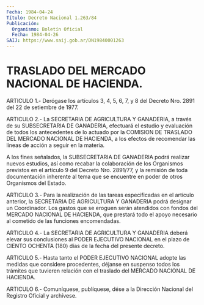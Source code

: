 ```yaml
---
Fecha: 1984-04-24
Título: Decreto Nacional 1.263/84
Publicación:
  Organismo: Boletín Oficial
  Fecha: 1984-04-26
SAIJ: https://www.saij.gob.ar/DN19840001263
---
```

# TRASLADO DEL MERCADO NACIONAL DE HACIENDA.

<a id="1"></a>
ARTICULO  1.- Derógase los artículos 3, 4, 5, 6, 7, y 8 del Decreto Nro. 2891 del 22 de setiembre de 1977.

<a id="2"></a>
ARTICULO  2.- La SECRETARIA DE AGRICULTURA Y GANADERIA, a través de su SUBSECRETARIA  DE  GANADERIA,  efectuará el estudio y evaluación de  todos  los  antecedentes  de  lo actuado  por  la  COMISION  DE TRASLADO  DEL  MERCADO  NACIONAL  DE HACIENDA,  a  los  efectos  de recomendar  las  líneas  de acción a seguir  en  la  materia.

A  los  fines  señalados,  la   SUBSECRETARIA  DE  GANADERIA  podrá realizar nuevos estudios, así como  recabar  la colaboración de los Organismos previstos en el artículo 9 del Decreto  Nro.  2891/77, y la  remisión  de  toda  documentación  inherente  al  tema  que  se encuentre en poder de otros Organismos del Estado.

<a id="3"></a>
ARTICULO  3.- Para la realización de las tareas especificadas en el artículo anterior,  la  SECRETARIA DE AGRICULTURA Y GANADERIA podrá designar un Coordinador.  Los gastos que se eroguen serán atendidos con fondos del MERCADO NACIONAL  DE  HACIENDA, que prestará todo el apoyo  necesario  al  cometido  de  las  funciones    encomendadas.

<a id="4"></a>
ARTICULO  4.-  La  SECRETARIA  DE  AGRICULTURA  Y  GANADERIA deberá elevar sus conclusiones al PODER EJECUTIVO NACIONAL  en el plazo de CIENTO  OCHENTA  (180)  días  de  la  fecha  del  presente decreto.

<a id="5"></a>
ARTICULO  5.-  Hasta  tanto  el PODER EJECUTIVO NACIONAL adopte las medidas que considere procedentes,  déjanse  en  suspenso todos los trámites  que  tuvieren  relación  con  el  traslado  del   MERCADO NACIONAL DE HACIENDA.

<a id="6"></a>
ARTICULO  6.- Comuníquese, publíquese, dése a la Dirección Nacional del Registro Oficial y archívese.